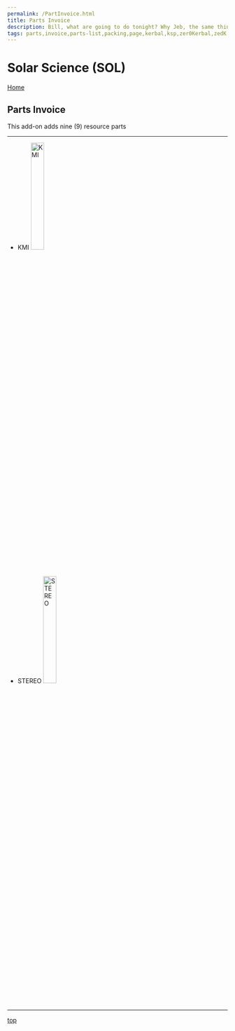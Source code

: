 ```yaml
---
permalink: /PartInvoice.html
title: Parts Invoice
description: Bill, what are going to do tonight? Why Jeb, the same thing we do every night, Take over the world!
tags: parts,invoice,parts-list,packing,page,kerbal,ksp,zer0Kerbal,zedK
---
```


<!-- PartInvoice.md v1.1.3.2
Solar Science (SOL)
created: 01 Feb 2022
updated: 15 May 2022 -->

<script src="https://kit.fontawesome.com/0ea5493613.js" crossorigin="anonymous"></script>
<i class="fa-solid fa-explosion fa-beat-fade fa-3x" style="--fa-beat-fade-opacity: 0.1; --fa-beat-fade-scale: 1.25;color: #FF7E03" ></i>

# Solar Science (SOL)

[Home](./index.md)

## Parts Invoice

This add-on adds nine (9) resource parts

---

* KMI
  <img src="https://raw.githubusercontent.com/zer0Kerbal/SolarScience/master/GameData/SolarScience/Parts/%40thumbs/KMI_icon.png" alt="KMI" width="25%" height="25%" />
  
* STEREO
  <img src="https://raw.githubusercontent.com/zer0Kerbal/SolarScience/master/GameData/SolarScience/Parts/%40thumbs/STEREO_icon.png" alt="STEREO" width="25%" height="25%" />

---

[top](#Parts-Invoice)

<!-- this file CC BY-ND 4.0 by zer0Kerbal -->
